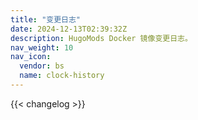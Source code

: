 ```yaml
---
title: "变更日志"
date: 2024-12-13T02:39:32Z
description: HugoMods Docker 镜像变更日志。
nav_weight: 10
nav_icon:
  vendor: bs
  name: clock-history
---
```


{{< changelog >}}
